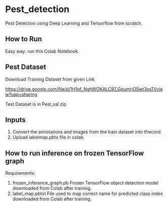 # Pest_detection
Pest Detection using Deep Learning and Tensorflow from scratch.

## How to Run

Easy way: run this Colab Notebook.

## Pest Dataset
Download Training Dataset from given Link

https://drive.google.com/file/d/1H1pf_NghWOKALC97_GpumriOSwt3xsTI/view?usp=sharing

Test Dataset is in Pest_val.zip

## Inputs

1. Convert the annotations and images from the train dataset into tfrecord.
2. Upload labelmap.pbtx file in colab.

## How to run inference on frozen TensorFlow graph
Requirements:

1. frozen_inference_graph.pb Frozen TensorFlow object detection model downloaded from Colab after training.
2. label_map.pbtxt File used to map correct name for predicted class index downloaded from Colab after training.
